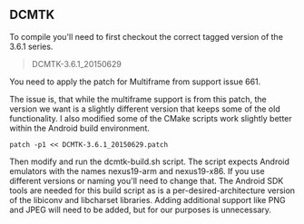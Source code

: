 ## DCMTK

To compile you'll need to first checkout the correct tagged version of the 3.6.1 series.

> DCMTK-3.6.1_20150629

You need to apply the patch for Multiframe from support issue 661.

  [1]: http://support.dcmtk.org/redmine/issues/661

The issue is, that while the multiframe support is from this patch, the version we want is a slightly different version that keeps some of the old functionality. I also modified some of the CMake scripts work slightly better within the Android build environment.

    patch -p1 << DCMTK-3.6.1_20150629.patch

Then modify and run the dcmtk-build.sh script. The script expects Android emulators with the names nexus19-arm and nexus19-x86. If you use different versions or naming you'll need to change that. The Android SDK tools are needed for this build script as is a per-desired-architecture version of the libiconv and libcharset libraries. Adding additional support like PNG and JPEG will need to be added, but for our purposes is unnecessary.
